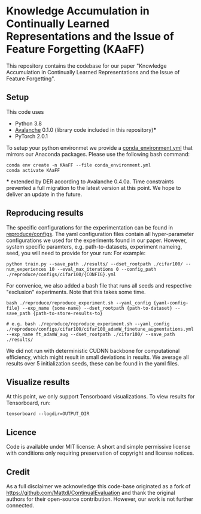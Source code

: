# Knowledge Accumulation in Continually Learned Representations and the Issue of Feature Forgetting (KAaFF)
[//]: # (**What is this repo?**)
This repository contains the codebase for our paper "Knowledge Accumulation in Continually Learned Representations and the Issue of Feature Forgetting". 

## Setup
This code uses
- Python 3.8
- [Avalanche](https://github.com/ContinualAI/avalanche) 0.1.0 (library code included in this repository)__*__
- PyTorch 2.0.1

To setup your python environmet we provide a [conda_environment.yml](conda_environment.yml) that mirrors our Anaconda packages.
Please use the following bash command:

    conda env create -n KAaFF --file conda_environment.yml
    conda activate KAaFF

__*__ extended by DER according to Avalanche 0.4.0a. Time constraints prevented a full migration to the latest version at this point. We hope to deliver an update in the future. 

## Reproducing results
The specific configurations for the experimentation can be found in [reproduce/configs](reproduce/configs). The yaml configuration files contain all hyper-parameter configurations we used for the experiments found in our paper.
However, system specific paramters, e.g. path-to-datasets, experiment nameing, seed, you will need to provide for your run: For example:
    
    python train.py --save_path ./results/ --dset_rootpath ./cifar100/ --num_experiences 10 --eval_max_iterations 0 --config_path ./reproduce/configs/cifar100/{CONFIG}.yml


For convenice, we also added a bash file that runs all seeds and respective "exclusion" experiments. Note that this takes some time.

    bash ./reproduce/reproduce_experiment.sh --yaml_config {yaml-config-file} --exp_name {some-name} --dset_rootpath {path-to-dataset} --save_path {path-to-store-results-to}

    # e.g. bash ./reproduce/reproduce_experiment.sh --yaml_config ./reproduce/configs/cifar100/cifar100_adamW_finetune_augmentations.yml --exp_name ft_adamW_aug --dset_rootpath ./cifar100/ --save_path ./results/

We did not run with deterministic CUDNN backbone for computational efficiency, which might result in small deviations in results.
We average all results over 5 initialization seeds, these can be found in the yaml files.


## Visualize results
At this point, we only support Tensorboard visualizations.
To view results for Tensorboard, run:

    tensorboard --logdir=OUTPUT_DIR


## Licence
Code is available under MIT license: A short and simple permissive license with conditions only requiring preservation of copyright and license notices.


## Credit
As a full disclaimer we acknowledge this code-base originated as a fork of https://github.com/Mattdl/ContinualEvaluation and thank the original authors for their open-source contribution. However, our work is not further connected.